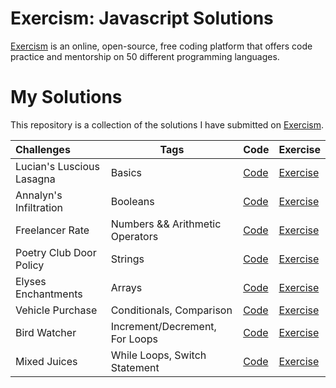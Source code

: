# Exercism: Javascript Solutions

[Exercism](https://exercism.org/dashboard) is an online, open-source, free coding platform that offers code practice and mentorship on 50 different programming languages.

# My Solutions

This repository is a collection of the solutions I have submitted on [Exercism](https://exercism.org/profiles/tamaracarlos).

| Challenges                | Tags                            | Code                                                                                                      | Exercise                                                                             |
| :------------------------ | ------------------------------- | --------------------------------------------------------------------------------------------------------- | ------------------------------------------------------------------------------------ |
| Lucian's Luscious Lasagna | Basics                          | [Code](https://github.com/aramatsolrac/exercism-javascript/blob/main/solutions/luciansLusciousLasagna.js) | [Exercise](https://exercism.org/tracks/javascript/exercises/lasagna)                 |
| Annalyn's Infiltration    | Booleans                        | [Code](https://github.com/aramatsolrac/exercism-javascript/blob/main/solutions/annalynsInfiltration.js)   | [Exercise](https://exercism.org/tracks/javascript/exercises/annalyns-infiltration)   |
| Freelancer Rate           | Numbers && Arithmetic Operators | [Code](https://github.com/aramatsolrac/exercism-javascript/blob/main/solutions/freelancerRates.js)        | [Exercise](https://exercism.org/tracks/javascript/exercises/freelancer-rates)        |
| Poetry Club Door Policy   | Strings                         | [Code](https://github.com/aramatsolrac/exercism-javascript/blob/main/solutions/poetryClubDoorPolicy.js)   | [Exercise](https://exercism.org/tracks/javascript/exercises/poetry-club-door-policy) |
| Elyses Enchantments       | Arrays                          | [Code](https://github.com/aramatsolrac/exercism-javascript/blob/main/solutions/elysesEnchantments.js)     | [Exercise](https://exercism.org/tracks/javascript/exercises/elyses-enchantments)     |
| Vehicle Purchase          | Conditionals, Comparison        | [Code](https://github.com/aramatsolrac/exercism-javascript/blob/main/solutions/vehiclePurchase.js)        | [Exercise](https://exercism.org/tracks/javascript/exercises/vehicle-purchase)        |
| Bird Watcher              | Increment/Decrement, For Loops  | [Code](https://github.com/aramatsolrac/exercism-javascript/blob/main/solutions/birdWatcher.js)            | [Exercise](https://exercism.org/tracks/javascript/exercises/bird-watcher/)           |
| Mixed Juices              | While Loops, Switch Statement   | [Code](https://github.com/aramatsolrac/exercism-javascript/blob/main/solutions/mixedJuices.js)            | [Exercise](https://exercism.org/tracks/javascript/exercises/mixed-juices/)           |
